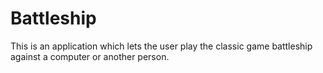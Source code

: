# Battleship

This is an application which lets the user play the classic game battleship against a computer or another person.